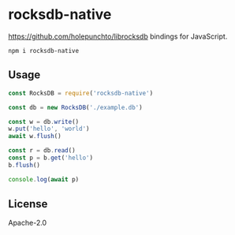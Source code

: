# rocksdb-native

<https://github.com/holepunchto/librocksdb> bindings for JavaScript.

```
npm i rocksdb-native
```

## Usage

```js
const RocksDB = require('rocksdb-native')

const db = new RocksDB('./example.db')

const w = db.write()
w.put('hello', 'world')
await w.flush()

const r = db.read()
const p = b.get('hello')
b.flush()

console.log(await p)
```

## License

Apache-2.0

